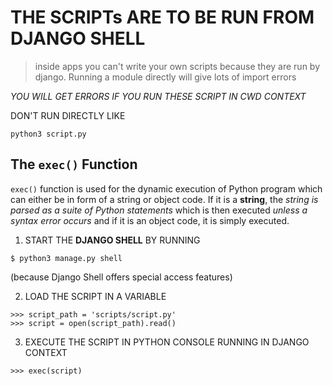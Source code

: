# THE SCRIPTs ARE TO BE RUN FROM DJANGO SHELL 

> inside apps you can't write your own scripts because they are run by django. Running a module directly will give lots of import errors

_YOU WILL GET ERRORS IF YOU RUN THESE SCRIPT IN CWD CONTEXT_

DON'T RUN DIRECTLY LIKE 
```shell
python3 script.py
```

## The `exec()` Function 

`exec()` function is used for the dynamic execution of Python program 
which can either be in form of a  string or object code. If it is a **string**, 
the _string is parsed as a suite of Python statements_ which is then executed
 _unless a syntax error occurs_ and if it is an object code, it is simply executed.

1. START THE **DJANGO SHELL**  BY RUNNING 

```shell
$ python3 manage.py shell
```
(because Django Shell offers special access features)

2. LOAD THE SCRIPT IN A VARIABLE

```shell
>>> script_path = 'scripts/script.py'
>>> script = open(script_path).read()
```

3. EXECUTE THE SCRIPT IN PYTHON CONSOLE RUNNING IN DJANGO CONTEXT 

```
>>> exec(script)
```